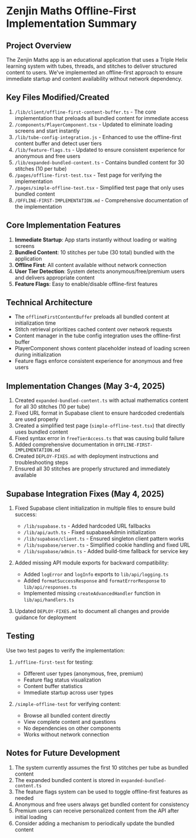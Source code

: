 # Zenjin Maths Offline-First Implementation Summary

## Project Overview

The Zenjin Maths app is an educational application that uses a Triple Helix learning system with tubes, threads, and stitches to deliver structured content to users. We've implemented an offline-first approach to ensure immediate startup and content availability without network dependency.

## Key Files Modified/Created

1. `/lib/client/offline-first-content-buffer.ts` - The core implementation that preloads all bundled content for immediate access
2. `/components/PlayerComponent.tsx` - Updated to eliminate loading screens and start instantly
3. `/lib/tube-config-integration.js` - Enhanced to use the offline-first content buffer and detect user tiers
4. `/lib/feature-flags.ts` - Updated to ensure consistent experience for anonymous and free users
5. `/lib/expanded-bundled-content.ts` - Contains bundled content for 30 stitches (10 per tube)
6. `/pages/offline-first-test.tsx` - Test page for verifying the implementation
7. `/pages/simple-offline-test.tsx` - Simplified test page that only uses bundled content
8. `/OFFLINE-FIRST-IMPLEMENTATION.md` - Comprehensive documentation of the implementation

## Core Implementation Features

1. **Immediate Startup**: App starts instantly without loading or waiting screens
2. **Bundled Content**: 10 stitches per tube (30 total) bundled with the application
3. **Offline First**: All content available without network connection
4. **User Tier Detection**: System detects anonymous/free/premium users and delivers appropriate content
5. **Feature Flags**: Easy to enable/disable offline-first features

## Technical Architecture

- The `offlineFirstContentBuffer` preloads all bundled content at initialization time
- Stitch retrieval prioritizes cached content over network requests
- Content manager in the tube config integration uses the offline-first buffer
- PlayerComponent shows content placeholder instead of loading screen during initialization
- Feature flags enforce consistent experience for anonymous and free users

## Implementation Changes (May 3-4, 2025)

1. Created `expanded-bundled-content.ts` with actual mathematics content for all 30 stitches (10 per tube)
2. Fixed URL format in Supabase client to ensure hardcoded credentials are used properly
3. Created a simplified test page (`simple-offline-test.tsx`) that directly uses bundled content
4. Fixed syntax error in `freeTierAccess.ts` that was causing build failure
5. Added comprehensive documentation in `OFFLINE-FIRST-IMPLEMENTATION.md`
6. Created `DEPLOY-FIXES.md` with deployment instructions and troubleshooting steps
7. Ensured all 30 stitches are properly structured and immediately available

## Supabase Integration Fixes (May 4, 2025)

1. Fixed Supabase client initialization in multiple files to ensure build success:
   - `/lib/supabase.ts` - Added hardcoded URL fallbacks
   - `/lib/api/auth.ts` - Fixed supabaseAdmin initialization
   - `/lib/supabase/client.ts` - Ensured singleton client pattern works
   - `/lib/supabase/server.ts` - Simplified cookie handling and fixed URL
   - `/lib/supabase/admin.ts` - Added build-time fallback for service key

2. Added missing API module exports for backward compatibility:
   - Added `logError` and `logInfo` exports to `lib/api/logging.ts`
   - Added `formatSuccessResponse` and `formatErrorResponse` to `lib/api/responses.ts`
   - Implemented missing `createAdvancedHandler` function in `lib/api/handlers.ts`

3. Updated `DEPLOY-FIXES.md` to document all changes and provide guidance for deployment

## Testing

Use two test pages to verify the implementation:

1. `/offline-first-test` for testing:
   - Different user types (anonymous, free, premium)
   - Feature flag status visualization
   - Content buffer statistics
   - Immediate startup across user types

2. `/simple-offline-test` for verifying content:
   - Browse all bundled content directly
   - View complete content and questions
   - No dependencies on other components
   - Works without network connection

## Notes for Future Development

1. The system currently assumes the first 10 stitches per tube as bundled content
2. The expanded bundled content is stored in `expanded-bundled-content.ts`
3. The feature flags system can be used to toggle offline-first features as needed
4. Anonymous and free users always get bundled content for consistency
5. Premium users can receive personalized content from the API after initial loading
6. Consider adding a mechanism to periodically update the bundled content